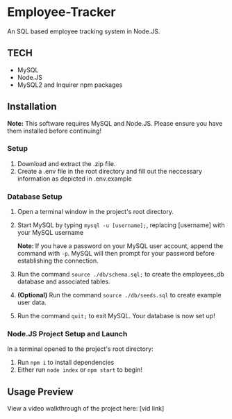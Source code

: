 # Employee-Tracker

An SQL based employee tracking system in Node.JS.

## TECH
- MySQL
- Node.JS
- MySQL2 and Inquirer npm packages

## Installation

<b>Note:</b> This software requires MySQL and Node.JS. Please ensure you have them installed before continuing!

### Setup
1. Download and extract the .zip file.
2. Create a .env file in the root directory and fill out the neccessary information as depicted in .env.example
### Database Setup
1. Open a terminal window in the project's root directory.
2. Start MySQL by typing ```mysql -u [username];```, replacing [username] with your MySQL username

    <b>Note: </b> If you have a password on your MySQL user account, append the command with ```-p```. MySQL will then prompt for your password before establishing the connection.

3. Run the command ```source ./db/schema.sql;``` to create the employees_db database and associated tables.
4. <b>(Optional)</b> Run the command ```source ./db/seeds.sql``` to create example user data.
5. Run the command ```quit;``` to exit MySQL. Your database is now set up!
### Node.JS Project Setup and Launch
In a terminal opened to the project's root directory:
1. Run ```npm i``` to install dependencies
2. Either run ```node index``` or ```npm start``` to begin!

## Usage Preview

View a video walkthrough of the project here: [vid link]

